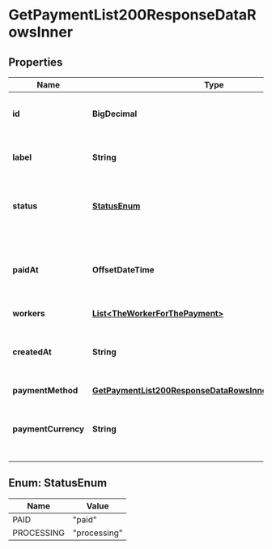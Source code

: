 

# GetPaymentList200ResponseDataRowsInner


## Properties

| Name | Type | Description | Notes |
|------------ | ------------- | ------------- | -------------|
|**id** | **BigDecimal** | Unique identifier of the payment. |  [optional] |
|**label** | **String** | A descriptive label for the payment. |  [optional] |
|**status** | [**StatusEnum**](#StatusEnum) | Status of the payment. Either &#39;paid&#39; or &#39;processing&#39;. |  [optional] |
|**paidAt** | **OffsetDateTime** | Date and time when the payment was completed, in ISO-8601 format. |  [optional] |
|**workers** | [**List&lt;TheWorkerForThePayment&gt;**](TheWorkerForThePayment.md) |  |  [optional] |
|**createdAt** | **String** | Date and time when the payment was created, in ISO-8601 format. |  [optional] |
|**paymentMethod** | [**GetPaymentList200ResponseDataRowsInnerPaymentMethod**](GetPaymentList200ResponseDataRowsInnerPaymentMethod.md) |  |  [optional] |
|**paymentCurrency** | **String** | Three-letter currency code for the payment, following ISO 4217. |  [optional] |



## Enum: StatusEnum

| Name | Value |
|---- | -----|
| PAID | &quot;paid&quot; |
| PROCESSING | &quot;processing&quot; |



